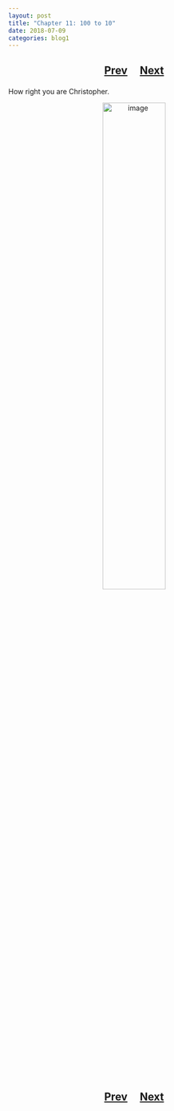 ```yaml
---
layout: post
title: "Chapter 11: 100 to 10"
date: 2018-07-09
categories: blog1
---
```


<h2>
  <p style="text-align:center;">
    <a href="/wingsofthechorus/archive/2018/07/02/chapter10">Prev</a>
    &nbsp;&nbsp;&nbsp;
    <a href="/wingsofthechorus/archive/2018/07/16/chapter12">Next</a>
  </p>
</h2>

How right you are Christopher.

<p style="text-align:center;">
  <img src="/wingsofthechorus/images/comics/c11.png" width="50%" alt="image"/>
</p>

<h2>
  <p style="text-align:center;">
    <a href="/wingsofthechorus/archive/2018/07/02/chapter10">Prev</a>
    &nbsp;&nbsp;&nbsp;
    <a href="/wingsofthechorus/archive/2018/07/16/chapter12">Next</a>
  </p>
</h2>
